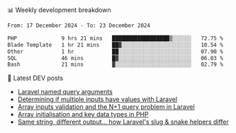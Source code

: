 📊 Weekly development breakdown
<!--START_SECTION:waka-->

```txt
From: 17 December 2024 - To: 23 December 2024

PHP              9 hrs 21 mins   ██████████████████▒░░░░░░   72.75 %
Blade Template   1 hr 21 mins    ██▓░░░░░░░░░░░░░░░░░░░░░░   10.54 %
Other            1 hr            ██░░░░░░░░░░░░░░░░░░░░░░░   07.90 %
SQL              46 mins         █▓░░░░░░░░░░░░░░░░░░░░░░░   06.03 %
Bash             21 mins         ▓░░░░░░░░░░░░░░░░░░░░░░░░   02.79 %
```

<!--END_SECTION:waka-->

📕 Latest DEV posts
<!-- BLOG-POST-LIST:START -->
- [Laravel named query arguments](https://dev.to/michaelvickersuk/laravel-named-query-arguments-28kd)
- [Determining if multiple inputs have values with Laravel](https://dev.to/michaelvickersuk/determining-if-multiple-inputs-have-values-with-laravel-km6)
- [Array inputs validation and the N+1 query problem in Laravel](https://dev.to/michaelvickersuk/array-inputs-validation-and-the-n1-query-problem-in-laravel-2agb)
- [Array initialisation and key data types in PHP](https://dev.to/michaelvickersuk/array-initialisation-and-key-data-types-in-php-1e5b)
- [Same string, different output... how Laravel&#39;s slug &amp; snake helpers differ](https://dev.to/michaelvickersuk/same-string-different-output-how-laravels-slug-snake-helpers-differ-1ccj)
<!-- BLOG-POST-LIST:END -->
